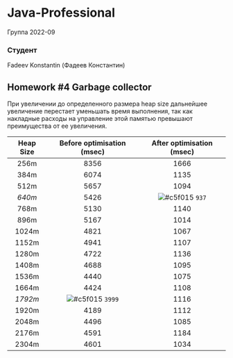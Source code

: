 # Java-Professional

Группа 2022-09

### Студент
Fadeev Konstantin (Фадеев Константин)

## Homework #4  Garbage collector

При увеличении до определенного размера heap size дальнейшее увеличение перестает уменьшать время выполнения,  так как накладные расходы на управление этой памятью превышают преимущества от ее увеличения.

| Heap Size |                               Before optimisation (msec)                                |                              After optimisation (msec)                               |
|:---------:|:---------------------------------------------------------------------------------------:|:------------------------------------------------------------------------------------:|
|   256m    |                                          8356                                           |                                         1666                                         |
|   384m    |                                          6074                                           |                                         1135                                         |
|   512m    |                                          5657                                           |                                         1094                                         |
|  *640m*   |                                          5426                                           |            ![#c5f015](https://placehold.co/15x15/c5f015/c5f015.png) `937`            |
|   768m    |                                          5130                                           |                                         1140                                         |
|   896m    |                                          5167                                           |                                         1014                                         |
|   1024m   |                                          4821                                           |                                         1067                                         |
|   1152m   |                                          4941                                           |                                         1107                                         |
|   1280m   |                                          4722                                           |                                         1136                                         |
|   1408m   |                                          4688                                           |                                         1095                                         |
|   1536m   |                                          4440                                           |                                         1075                                         |
|   1664m   |                                          4424                                           |                                         1108                                         |
|  *1792m*  |             ![#c5f015](https://placehold.co/15x15/c5f015/c5f015.png) `3999`             |                                         1116                                         |
|   1920m   |                                          4189                                           |                                         1112                                         |
|   2048m   |                                          4496                                           |                                         1085                                         |
|   2176m   |                                          4591                                           |                                         1184                                         |
|   2304m   |                                          4601                                           |                                         1034                                         |